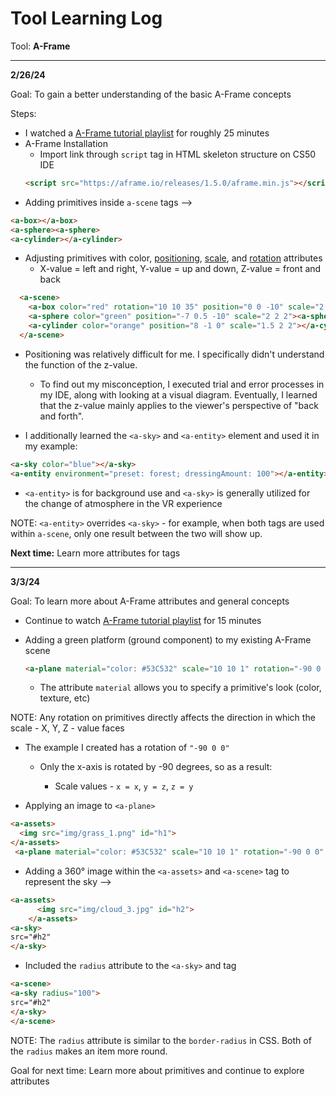 # Tool Learning Log

Tool: **A-Frame**

---

**2/26/24**

Goal: To gain a better understanding of the basic A-Frame concepts

Steps:
* I watched a [A-Frame tutorial playlist](https://www.youtube.com/playlist?list=PL8MkBHej75fJD-HveDzm4xKrciC5VfYuV) for roughly 25 minutes
* A-Frame Installation
    * Import link through `script` tag in HTML skeleton structure on CS50 IDE
    ```HTML
    <script src="https://aframe.io/releases/1.5.0/aframe.min.js"></script>
    ```
* Adding primitives inside `a-scene` tags -->
```HTML
<a-box></a-box>
<a-sphere><a-sphere>
<a-cylinder></a-cylinder>
```
* Adjusting primitives with color, [positioning](https://aframe.io/docs/1.5.0/components/position.html), [scale](https://aframe.io/docs/1.5.0/components/scale.html), and [rotation](https://aframe.io/docs/1.5.0/components/rotation.html) attributes
    * X-value = left and right, Y-value = up and down, Z-value = front and back

```HTML
  <a-scene>
    <a-box color="red" rotation="10 10 35" position="0 0 -10" scale="2 2 2"></a-box>
    <a-sphere color="green" position="-7 0.5 -10" scale="2 2 2"><a-sphere>
    <a-cylinder color="orange" position="8 -1 0" scale="1.5 2 2"></a-cylinder>
  </a-scene>
```
* Positioning was relatively difficult for me. I specifically didn't understand the function of the z-value.

    * To find out my misconception, I executed trial and error processes in my IDE, along with looking at a visual diagram. Eventually, I learned that the z-value mainly applies to the viewer's perspective of "back and forth".

* I additionally learned the `<a-sky>` and `<a-entity>` element and used it in my example:
```HTML
<a-sky color="blue"></a-sky>
<a-entity environment="preset: forest; dressingAmount: 100"></a-entity> (Needs separate CDN link)
```
* `<a-entity>` is for background use and `<a-sky>`
is generally utilized for the change of atmosphere in the VR experience

NOTE: `<a-entity>` overrides `<a-sky>` - for example, when both tags are used within `a-scene`, only one result between the two will show up.


**Next time:** Learn more attributes for tags

----------------------------------------------------------------------------

**3/3/24**

Goal: To learn more about A-Frame attributes and general concepts
* Continue to watch [A-Frame tutorial playlist](https://www.youtube.com/playlist?list=PL8MkBHej75fJD-HveDzm4xKrciC5VfYuV) for 15 minutes
* Adding a green platform (ground component) to my existing A-Frame scene

   ```HTML
   <a-plane material="color: #53C532" scale="10 10 1" rotation="-90 0 0"></a-plane>
   ```

     * The attribute `material` allows you to specify a primitive's look (color, texture, etc)

NOTE: Any rotation on primitives directly affects the direction in which the scale - X, Y, Z - value faces

 * The example I created has a rotation of `"-90 0 0"`

   * Only the x-axis is rotated by -90 degrees, so as a result:

      * Scale values - `x = x`, `y = z`, `z = y`

* Applying an image to `<a-plane>`
``` HTML
<a-assets>
  <img src="img/grass_1.png" id="h1">
</a-assets>
 <a-plane material="color: #53C532" scale="10 10 1" rotation="-90 0 0" src="#h1"></a-plane>
```

* Adding a 360° image within the `<a-assets>` and `<a-scene>` tag to represent the sky -->

```HTML
<a-assets>
      <img src="img/cloud_3.jpg" id="h2">
    </a-assets>
<a-sky>
src="#h2"
</a-sky>
```
* Included the `radius` attribute to the `<a-sky>` and  tag

```HTML
<a-scene>
<a-sky radius="100">
src="#h2"
</a-sky>
</a-scene>
```

NOTE:  The `radius` attribute is similar to the `border-radius` in CSS. Both of the `radius` makes an item more round.

Goal for next time: Learn more about primitives and continue to explore attributes
<!--X/X/X:
* Text


<!--
* Links you used today (websites, videos, etc)
* Things you tried, progress you made, etc
* Challenges, a-ha moments, etc
* Questions you still have
* What you're going to try next
-->

